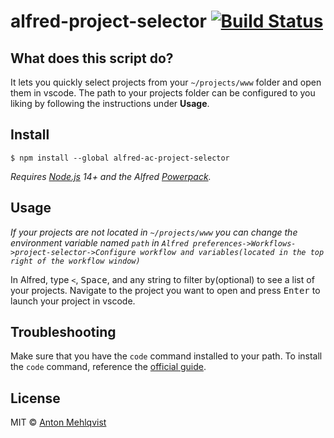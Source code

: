 # alfred-project-selector [![Build Status](https://travis-ci.org/AntonMehlqvist/alfred-project-selector.svg?branch=master)](https://travis-ci.org/AntonMehlqvist/alfred-project-selector)

## What does this script do?

It lets you quickly select projects from your `~/projects/www` folder and open them in vscode.
The path to your projects folder can be configured to you liking by following the instructions under __Usage__.


## Install

```
$ npm install --global alfred-ac-project-selector
```

*Requires [Node.js](https://nodejs.org) 14+ and the Alfred [Powerpack](https://www.alfredapp.com/powerpack/).*


## Usage

*If your projects are not located in `~/projects/www` you can change the environment variable named `path` in `Alfred preferences->Workflows->project-selector->Configure workflow and variables(located in the top right of the workflow window)`*

In Alfred, type `<`, <kbd> Space</kbd>, and any string to filter by(optional) to see a list of your projects.
Navigate to the project you want to open and press <kbd>Enter</kbd> to launch your project in vscode.

## Troubleshooting
Make sure that you have the `code` command installed to your path. To install the `code` command, reference the [official guide](https://code.visualstudio.com/docs/setup/mac#_launching-from-the-command-line).


## License

MIT © [Anton Mehlqvist](http://no-website)
